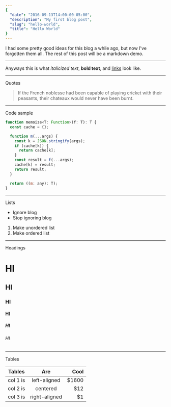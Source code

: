 ```yaml
---
{
  "date": "2016-09-13T14:00:00-05:00",
  "description": "My first blog post",
  "slug": "hello-world",
  "title": "Hello World"
}
---
```


I had some pretty good ideas for this blog a while ago, but now I've forgotten
them all. The rest of this post will be a markdown demo.

<!--more-->

---

Anyways this is what _italicized text_, **bold text**, and
[links](https://google.com) look like.

---

Quotes

> If the French noblesse had been capable of playing cricket with their
> peasants, their chateaux would never have been burnt.

---

Code sample

```js
function memoize<T: Function>(f: T): T {
  const cache = {};

  function m(...args) {
    const k = JSON.stringify(args);
    if (cache[k]) {
      return cache[k];
    }
    const result = f(...args);
    cache[k] = result;
    return result;
  }

  return ((m: any): T);
}
```

---

Lists

- Ignore blog
- Stop ignoring blog

1. Make unordered list
2. Make ordered list

---

Headings

# HI

## HI

### HI

#### HI

##### HI

###### HI

---

Tables

| Tables   |      Are      |  Cool |
| -------- | :-----------: | ----: |
| col 1 is | left-aligned  | $1600 |
| col 2 is |   centered    |   $12 |
| col 3 is | right-aligned |    $1 |
